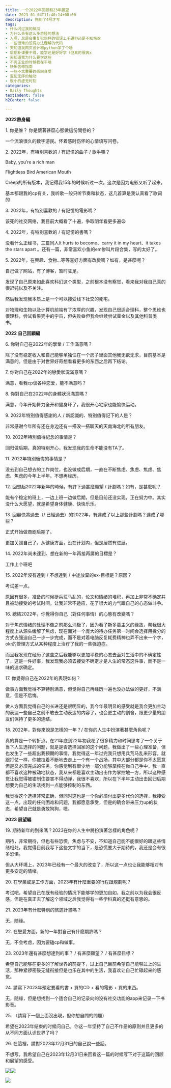 ```yaml
---
title: 一个2022年回顾和23年展望
date: 2023-01-04T11:40:14+00:00
description: 拖到了4号才写
tags:
- 什么闪过我的脑瓜
- 为什么会有这么多奇怪的想法
- 人啊，总是会重复犯同样的错误上千遍但还是不知悔改
- 一些很难的没有办法理解的代码
- 天知道我网页设计和python学了个啥
- 后期补课要不得，能学还是好好学（但真的很爽x
- 天知道我为什么要学这些
- 不务正业的时候我在干啥
- 快乐苦修指南
- 一些不太重要的感同身受
- 混乱无序的触动
- 很小的虚无时刻
categories:
- Daily Thoughts
textIndent: false
h2Center: false

---
```

**2022熱身編**

1\. 你是誰？ 你是懷著甚麼心態做這份問卷的？

一个流浪很久的数字游民。怀着感时伤怀的心情填写问卷。

2\. 2022年，有特別喜歡的 / 有記憶的曲子 / 歌手嗎？

Baby, you’re a rich man

Flightless Bird American Mouth

Creep的所有版本，我记得我15年的时候听过一次，这次是因为电影又听了起来。

基本都跟我的cp有关，我听歌一般只听节奏和状态，这几首算是我认真看了歌词的

3\. 2022年，有特別喜歡的 / 有記憶的電影嗎？

该死的社交网络，我目前大概看了十遍，争取明年看更多遍😫

4\. 2022年，有特別喜歡的 / 有記憶的書嗎？

没看什么正经书，三篇同人It hurts to become、carry it in my heart、it takes the stars apart 。还有一篇，非常喜欢小鱼的em惨叫片段合集，写的太好了。

5\. 2022年，在興趣、食物…等等喜好方面有改變嗎？如有，是甚麼呢？

自己做了网站，有了博客，暂时驻足。

发现了自己原来如此喜欢科幻这个类型，之前根本没有察觉，看来我对我自己真的很迟钝以及不关注。

然后我发现我本质上是一个可以接受线下社交的死宅。

对物理和生物以及计算机前端有了浓厚的兴趣，发现自己很适合理科，整个思维也很理科，尝试看果壳中的宇宙，但失败😅但我会继续尝试霍金以及其他科普类书。

**2022 自己回顧編**

6\. 你對自己在2022年的學業 / 工作滿意嗎？

除了没有稳定收入和自己能够单独住在一个房子里面其他我无欲无求，目前基本是满意的。但是由于对世界好奇想看看更多的东西之后再下结论。

7\. 你對自己在2022年的戀愛狀況滿意嗎？

满意，看我cp谈各种恋爱，能不满意吗？

8\. 你對自己在2022年的身體狀況滿意嗎？

满意，今年开始舞力全开和健身环了，我很开心宅家也能愉快运动。

9\. 2022年特別值得感謝的人 / 新認識的、特別值得記下的人是？

非常感谢今年所有还在身边还有一搭没一搭聊天的天南海北的所有朋友。

10\. 2022年特別值得紀念的事情是？

回归做后期，真的特别开心，我发现我的生命不能没有TA了。

11\. 2022年特別後悔的事情是？

没去到自己想去的工作岗位，也没做成后期，一直在不断焦虑、焦虑、焦虑、焦虑、焦虑的今年上半年。不想再经历。

12\. 回想起2022年新年的時候，有許下過甚麼願望 / 計劃嗎？如有，是甚麼呢？

能有个稳定的班上，一边上班一边做后期，但是目前还没实现，正在努力中。其实没什么大愿望，就是希望身体健康、快快乐乐。

13\. 回顧快將過去（/ 已經過去）的2022年，有達成了以上那些計劃嗎？達成了哪些？

正式开始做商剧后期了。

更加关照自己了，从健康方面，没在计划内，但是居然有进展。

14\. 2022年尚未達到、想在新的一年再接再厲的目標是？

工作上个班吧

15\. 2022年沒有達到 / 不想達到 / 中途放棄的ex-目標是？原因？

考试差一点。

原因有很多，准备的时候挺兵荒马乱的，论文和情绪的堆积，再加上非常不确定并且被动接受的考试时间，让我非常不适应，花了很大的力气跟自己的心态做斗争。

16\. 總結2022年，你覺得你自己（對任何事情）的心態有改變嗎？

对于焦虑情绪的处理不像之前那么消极了，因为看了斯多葛主义的缘故，帮我很大程度上从源头缓解了焦虑，现在面对一个庞大的待办任务第一时间会选择用拆分的方式去强迫自己一步一步完成，而不是对着电脑反复耗费精神也弄不出来一个字，okr的管理方式从某种程度上治疗了我的一些强迫症。

而且我发现在经历了这些之后我能够以更加平稳的心态去面对生活中的不确定性了，这是一件好事，我发现我必须去接受不确定才是人生的常态这件事，而不是一味的追求确定。

17\. 你覺得自己在2022年的表現如何？

做事方面我觉得不算特别满意，但觉得自己再经历一遍也没办法做的更好，不满意，但是不后悔。

做人方面我觉得自己的长进还是很明显的，我今年最明显的感受就是我会更加主动的表达一些自己之前不敢去主动表达的内容了，也会更主动的割舍，跟更少量的朋友们保持了更多的连结。

18\. 2022年，對你來說是怎樣的一年？/ 在你的人生中扮演著甚麼角色呢？

真的算是一个转折点。在21年底到22年初我花了很多精力和时间思考了一个关于当下人生选择的问题，就是是否选择回家的这个问题，我做出了一些心理准备，但也发生了一些超出我预期的事情，我觉得这一年过完我只想用兵荒马乱来形容，就跟打仗一样，你被拉着不断地去走上一个有一个战场，其中大部分都是你不太愿意但是又必须完成的任务，你感觉到有很少地一部分能够掌控在你自己手中，我一直都不喜欢这种被动地状态，我从来都是喜欢主动出击作为掌控地一方，所以这种感觉让我觉得被钳制住要害不得动弹，我很不喜欢，所以在下半年主动出击回归后期想要为自己的生活找到一点能够控制的东西。

我觉得这个选择非常正确，但同时这也是一个你必须付出更多代价的选择，我接受这一点，出现的任何困难和问题，我都愿意承受，但是的确会带来压力up的状态，希望自己就是勇敢狗狗，嗯。

**2023 展望編**

19\. 期待新年的到來嗎？2023在你的人生中將扮演著怎樣的角色呢？

期待，非常期待，但也有些恐慌，焦虑与不安，不知道自己能不能很好的跟这些情绪相处，我觉得目前我写下这些文字的当下，是恐慌要大于期待的，我还是会有很多恐惧。

但从大环境上，2023年已经有一个最大的改变了，所以这一点也让我能够相对有更多安定的情绪。

20\. 在學業或是工作方面，2023年有什麼重要的行程跟規劃呢？

考试吧，希望自己在既有经验的情况下能够学的更加自如，我之前以为我会很反感，但是在真正去了解这个领域之后我觉得有一些学科真的还挺有意思的。

21\. 2023年有什麼特別的旅遊計畫嗎？

无，随缘。

22\. 在戀愛方面，新的一年對自己有什麼期許嗎？

无，不会考虑，因为要磕cp和做事。

23\. 2023年還有甚麼想達到的事？ / 有甚麼願望？ / 有甚麼目標？

希望自己能够在更多的了解世界的前提下，过上自己目前希望自己能够过上的生活，那种紧锣密鼓无缝衔接但是也乐在其中的生活，我喜欢让自己忙碌起来的感觉。

24\. 請寫下2023年預定要看的書 + 買的CD + 看的電影 + 買的東西。

无，随缘，但是想找到一个适合自己的记录向的没有社交功能的app来记录一下书影音。

25\. （請寫下一個上面沒出現，但你想自問的問題）

希望在2023年结束的时候问自己，你这一年坚持了自己不作恶的原则并且更多的从不同方面认识世界了吗？

26\. 在這裡，請對2023年12月31日的自己說一些話。

不想写，我希望自己在2023年12月31日来回看这一篇的时候写下对于这篇的回顾和展望的感受。

![](/uploads/screenshot_2023-01-04-18-20-19-77.jpg)![](/uploads/mmexport1672670958859.jpg)

![](/uploads/mmexport1672670962543.jpg)
